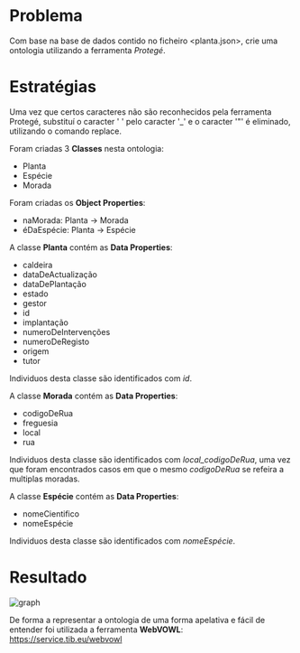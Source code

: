 # Problema

Com base na base de dados contido no ficheiro \<planta.json>\, crie uma ontologia utilizando a ferramenta _Protegé_.

# Estratégias

Uma vez que certos caracteres não são reconhecidos pela ferramenta Protegé, substituí o caracter ' ' pelo caracter '_' e o caracter '"' é eliminado, utilizando o comando replace.

Foram criadas 3 **Classes** nesta ontologia:
- Planta
- Espécie
- Morada

Foram criadas os **Object Properties**:
- naMorada: Planta -> Morada
- éDaEspécie: Planta -> Espécie

A classe **Planta** contém as **Data Properties**:
- caldeira
- dataDeActualização
- dataDePlantação
- estado
- gestor
- id
- implantação
- numeroDeIntervenções
- numeroDeRegisto
- origem
- tutor

Individuos desta classe são identificados com _id_.

A classe **Morada** contém as **Data Properties**:
- codigoDeRua
- freguesia
- local
- rua

Individuos desta classe são identificados com _local_codigoDeRua_, uma vez que foram encontrados casos em que o mesmo _codigoDeRua_ se refeira a multiplas moradas.

A classe **Espécie** contém as **Data Properties**:
- nomeCientifico
- nomeEspécie

Individuos desta classe são identificados com _nomeEspécie_.

# Resultado

![graph](https://github.com/Gon96923/RPCW2024/blob/main/TPC1/graphPrint.png)

De forma a representar a ontologia de uma forma apelativa e fácil de entender foi utilizada a ferramenta **WebVOWL**: 
https://service.tib.eu/webvowl
